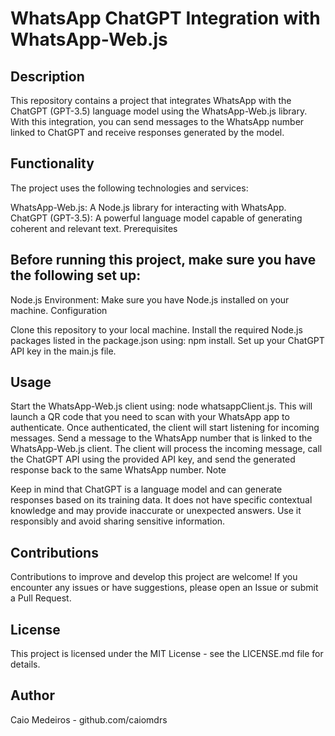 # WhatsApp ChatGPT Integration with WhatsApp-Web.js

## Description

This repository contains a project that integrates WhatsApp with the ChatGPT (GPT-3.5) language model using the WhatsApp-Web.js library. With this integration, you can send messages to the WhatsApp number linked to ChatGPT and receive responses generated by the model.

## Functionality

The project uses the following technologies and services:

WhatsApp-Web.js: A Node.js library for interacting with WhatsApp.
ChatGPT (GPT-3.5): A powerful language model capable of generating coherent and relevant text.
Prerequisites

## Before running this project, make sure you have the following set up:

Node.js Environment: Make sure you have Node.js installed on your machine.
Configuration

Clone this repository to your local machine.
Install the required Node.js packages listed in the package.json using: npm install.
Set up your ChatGPT API key in the main.js file.

## Usage

Start the WhatsApp-Web.js client using: node whatsappClient.js. This will launch a QR code that you need to scan with your WhatsApp app to authenticate.
Once authenticated, the client will start listening for incoming messages.
Send a message to the WhatsApp number that is linked to the WhatsApp-Web.js client.
The client will process the incoming message, call the ChatGPT API using the provided API key, and send the generated response back to the same WhatsApp number.
Note

Keep in mind that ChatGPT is a language model and can generate responses based on its training data. It does not have specific contextual knowledge and may provide inaccurate or unexpected answers. Use it responsibly and avoid sharing sensitive information.

## Contributions

Contributions to improve and develop this project are welcome! If you encounter any issues or have suggestions, please open an Issue or submit a Pull Request.

## License

This project is licensed under the MIT License - see the LICENSE.md file for details.

## Author

Caio Medeiros - github.com/caiomdrs
